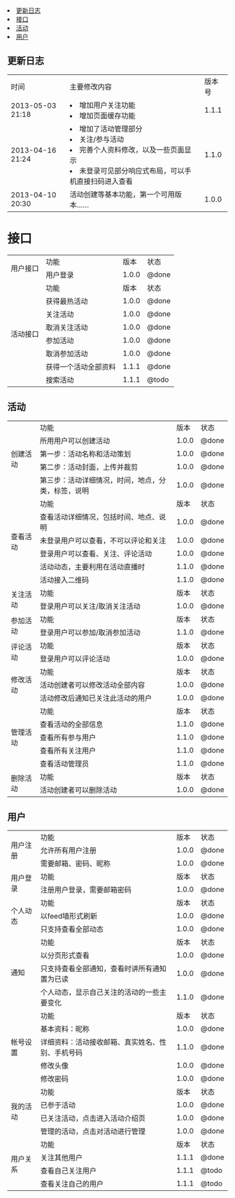 <div id="nav">
  <li><a href="#s0">更新日志</a></li>
  <li><a href="#s1">接口</a></li>
  <li><a href="#s2">活动</a></li>
  <li><a href="#s3">用户</a></li>

</div>

<h2 id="s0">更新日志</h2>

<table class="table table-bordered table-condensed">
  <tr><td class="span2">时间</td><td>主要修改内容</td><td>版本号</td></tr>
  <tr><td>2013-05-03 21:18</td><td>
    <li>增加用户关注功能</li>
    <li>增加页面缓存功能</li>
  </td><td>1.1.1</td></tr> 
  <tr><td>2013-04-16 21:24</td><td>
    <li>增加了活动管理部分</li>
    <li>关注/参与活动</li>
    <li>完善个人资料修改，以及一些页面显示</li>
    <li>未登录可见部分响应式布局，可以手机直接扫码进入查看</li>
  </td><td>1.1.0</td></tr> 
  <tr><td>2013-04-10 20:30</td><td>
    活动创建等基本功能，第一个可用版本……
  </td><td>1.0.0</td></tr> 
</table>

<h1 id="s1">接口</h1>
<table class="table table-bordered table-condensed">
  <tr><td rowspan=2>用户接口</td><td>功能</td><td>版本</td><td>状态</td></tr>
  <tr class="success"><td>用户登录</td><td>1.0.0</td><td>@done</td></tr>

  <tr><td rowspan=8>活动接口</td><td>功能</td><td>版本</td><td>状态</td></tr>
  <tr class="success"><td>获得最热活动</td><td>1.0.0</td><td>@done</td></tr>
  <tr class="success"><td>关注活动</td><td>1.0.0</td><td>@done</td></tr>
  <tr class="success"><td>取消关注活动</td><td>1.0.0</td><td>@done</td></tr>
  <tr class="success"><td>参加活动</td><td>1.0.0</td><td>@done</td></tr>
  <tr class="success"><td>取消参加活动</td><td>1.0.0</td><td>@done</td></tr>
  <tr class="success"><td>获得一个活动全部资料</td><td>1.1.1</td><td>@done</td></tr>
  <tr class="info"><td>搜索活动</td><td>1.1.1</td><td>@todo</td></tr>
</table>


<h2 id="s2">活动</h2>

<table class="table table-bordered table-condensed">
  <tr><td rowspan=5>创建活动</td><td>功能</td><td>版本</td><td>状态</td></tr>
  <tr class="success"><td>所用用户可以创建活动</td><td>1.0.0</td><td>@done</td></tr>
  <tr class="success"><td>第一步：活动名称和活动策划</td><td>1.0.0</td><td>@done</td></tr>
  <tr class="success"><td>第二步：活动封面，上传并裁剪</td><td>1.0.0</td><td>@done</td></tr>
  <tr class="success"><td>第三步：活动详细情况，时间，地点，分类，标签，说明</td><td>1.0.0</td><td>@done</td></tr>

  <tr><td rowspan=6>查看活动</td><td>功能</td><td>版本</td><td>状态</td></tr>
  <tr class="success"><td>查看活动详细情况，包括时间、地点、说明</td><td>1.0.0</td><td>@done</td></tr>
  <tr class="success"><td>未登录用户可以查看，不可以评论和关注</td><td>1.0.0</td><td>@done</td></tr>
  <tr class="success"><td>登录用户可以查看、关注、评论活动</td><td>1.0.0</td><td>@done</td></tr>
  <tr class="success"><td>活动动态，主要利用在活动直播时</td><td>1.1.0</td><td>@done</td></tr>
  <tr class="success"><td>活动接入二维码</td><td>1.1.0</td><td>@done</td></tr>

  <tr><td rowspan=2>关注活动</td><td>功能</td><td>版本</td><td>状态</td></tr>
  <tr class="success"><td>登录用户可以关注/取消关注活动</td><td>1.0.0</td><td>@done</td></tr>

  <tr><td rowspan=2>参加活动</td><td>功能</td><td>版本</td><td>状态</td></tr>
  <tr class="success"><td>登录用户可以参加/取消参加活动</td><td>1.1.0</td><td>@done</td></tr>

  <tr><td rowspan=2>评论活动</td><td>功能</td><td>版本</td><td>状态</td></tr>
  <tr class="success"><td>登录用户可以评论活动</td><td>1.0.0</td><td>@done</td></tr>

  <tr><td rowspan=3>修改活动</td><td>功能</td><td>版本</td><td>状态</td></tr>
  <tr class="success"><td>活动创建者可以修改活动全部内容</td><td>1.0.0</td><td>@done</td></tr>
  <tr class="success"><td>活动修改后通知已关注此活动的用户</td><td>1.0.0</td><td>@done</td></tr>

  <tr><td rowspan=5>管理活动</td><td>功能</td><td>版本</td><td>状态</td></tr>
  <tr class="success"><td>查看活动的全部信息</td><td>1.1.0</td><td>@done</td></tr>
  <tr class="success"><td>查看所有参与用户</td><td>1.1.0</td><td>@done</td></tr>
  <tr class="success"><td>查看所有关注用户</td><td>1.1.0</td><td>@done</td></tr>
  <tr class="success"><td>查看活动管理员</td><td>1.1.0</td><td>@done</td></tr>

  <tr><td rowspan=2>删除活动</td><td>功能</td><td>版本</td><td>状态</td></tr>
  <tr class="success"><td>活动创建者可以删除活动</td><td>1.0.0</td><td>@done</td></tr>  
</table>

<h2 id="s3">用户</h2>

<table class="table table-bordered table-condensed">
  <tr><td rowspan=3>用户注册</td><td>功能</td><td>版本</td><td>状态</td></tr>
  <tr class="success"><td>允许所有用户注册</td><td>1.0.0</td><td>@done</td></tr>
  <tr class="success"><td>需要邮箱、密码、昵称</td><td>1.0.0</td><td>@done</td></tr>

  <tr><td rowspan=2>用户登录</td><td>功能</td><td>版本</td><td>状态</td></tr>
  <tr class="success"><td>注册用户登录，需要邮箱密码</td><td>1.0.0</td><td>@done</td></tr>

  <tr><td rowspan=3>个人动态</td><td>功能</td><td>版本</td><td>状态</td></tr>
  <tr class="success"><td>以feed墙形式刷新</td><td>1.0.0</td><td>@done</td></tr>
  <tr class="success"><td>只支持查看全部动态</td><td>1.0.0</td><td>@done</td></tr>

  <tr><td rowspan=4>通知</td><td>功能</td><td>版本</td><td>状态</td></tr>
  <tr class="success"><td>以分页形式查看</td><td>1.0.0</td><td>@done</td></tr>
  <tr class="success"><td>只支持查看全部通知，查看时讲所有通知置为已读</td><td>1.0.0</td><td>@done</td></tr>  
  <tr class="success"><td>个人动态，显示自己关注的活动的一些主要变化</td><td>1.1.0</td><td>@done</td></tr>

  <tr><td rowspan=5>帐号设置</td><td>功能</td><td>版本</td><td>状态</td></tr>
  <tr class="success"><td>基本资料：昵称</td><td>1.0.0</td><td>@done</td></tr>
  <tr class="success"><td>详细资料：活动接收邮箱、真实姓名、性别、手机号码</td><td>1.1.0</td><td>@done</td></tr>
  <tr class="success"><td>修改头像</td><td>1.0.0</td><td>@done</td></tr>  
  <tr class="success"><td>修改密码</td><td>1.0.0</td><td>@done</td></tr>  

  <tr><td rowspan=4>我的活动</td><td>功能</td><td>版本</td><td>状态</td></tr>
  <tr class="success"><td>已参于活动</td><td>1.0.0</td><td>@done</td></tr>
  <tr class="success"><td>已关注活动，点击进入活动介绍页</td><td>1.0.0</td><td>@done</td></tr>  
  <tr class="success"><td>管理的活动，点击对活动进行管理</td><td>1.0.0</td><td>@done</td></tr>    

  <tr><td rowspan=4>用户关系</td><td>功能</td><td>版本</td><td>状态</td></tr>
  <tr class="success"><td>关注其他用户</td><td>1.1.1</td><td>@done</td></tr>
  <tr class="info"><td>查看自己关注用户</td><td>1.1.1</td><td>@todo</td></tr>  
  <tr class="info"><td>查看关注自己的用户</td><td>1.1.1</td><td>@todo</td></tr>    
</table>

